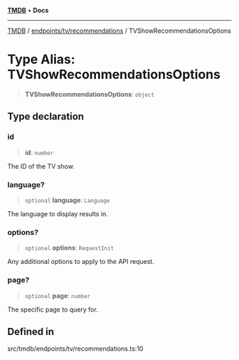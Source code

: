 [**TMDB**](../../../../README.md) • **Docs**

***

[TMDB](../../../../README.md) / [endpoints/tv/recommendations](../README.md) / TVShowRecommendationsOptions

# Type Alias: TVShowRecommendationsOptions

> **TVShowRecommendationsOptions**: `object`

## Type declaration

### id

> **id**: `number`

The ID of the TV show.

### language?

> `optional` **language**: `Language`

The language to display results in.

### options?

> `optional` **options**: `RequestInit`

Any additional options to apply to the API request.

### page?

> `optional` **page**: `number`

The specific page to query for.

## Defined in

src/tmdb/endpoints/tv/recommendations.ts:10
